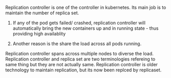Replication controller is one of the controller in kubernetes. Its main job is to maintain the number of replica set.

1) If any of the pod gets failed/ crashed, replication controller will automatically bring the new containers up and in running state - thus providing high availablity

2) Another reason is the share the load across all pods running.

Replication controller spans across multiple nodes to diverse the load.
Replication controller and replica set are two terminologies refereing to same thing but they are not actually same. Replication controller is older technology to maintain replication, but its now been replced by replicaset.